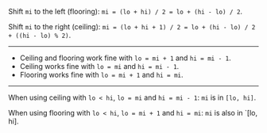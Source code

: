 Shift `mi` to the left (flooring): `mi = (lo + hi) / 2 = lo + (hi - lo) / 2`.

Shift `mi` to the right (ceiling): `mi = (lo + hi + 1) / 2 = lo + (hi - lo) / 2 + ((hi - lo) % 2)`.

---

- Ceiling and flooring work fine with `lo = mi + 1` and `hi = mi - 1`.
- Ceiling works fine with `lo = mi` and `hi = mi - 1`.
- Flooring works fine with `lo = mi + 1` and `hi = mi`.

---

When using ceiling with `lo < hi`, `lo = mi` and `hi = mi - 1`: `mi` is in `[lo, hi]`.

When using flooring with `lo < hi`, `lo = mi + 1` and `hi = mi`: `mi` is also in `[lo, hi].
